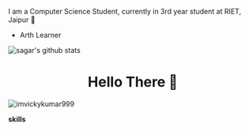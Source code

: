 
I am a Computer Science Student, currently in 3rd year student at RIET, Jaipur 🏫
- Arth Learner


![sagar's github stats](https://github-readme-stats.vercel.app/api?username=sagarjangid41&count_private=true&show_icons=true&theme=highcontrast)
<h1 align = "Center" >Hello There 👋 </h1>
<p align="Left"> <img src="https://komarev.com/ghpvc/?username=sagarjangid41&style=plastic&color=orange&label=PROFILE+VIEWS" alt="imvickykumar999"  /> </p>
<p></p>
<b>skills </b>
